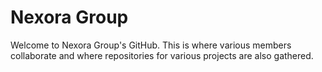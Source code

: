 # Nexora Group
Welcome to Nexora Group's GitHub. This is where various members collaborate and where repositories for various projects are also gathered.
